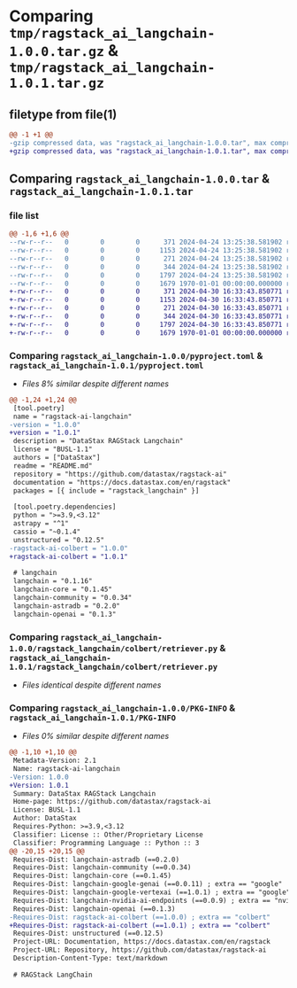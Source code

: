 # Comparing `tmp/ragstack_ai_langchain-1.0.0.tar.gz` & `tmp/ragstack_ai_langchain-1.0.1.tar.gz`

## filetype from file(1)

```diff
@@ -1 +1 @@
-gzip compressed data, was "ragstack_ai_langchain-1.0.0.tar", max compression
+gzip compressed data, was "ragstack_ai_langchain-1.0.1.tar", max compression
```

## Comparing `ragstack_ai_langchain-1.0.0.tar` & `ragstack_ai_langchain-1.0.1.tar`

### file list

```diff
@@ -1,6 +1,6 @@
--rw-r--r--   0        0        0      371 2024-04-24 13:25:38.581902 ragstack_ai_langchain-1.0.0/README.md
--rw-r--r--   0        0        0     1153 2024-04-24 13:25:38.581902 ragstack_ai_langchain-1.0.0/pyproject.toml
--rw-r--r--   0        0        0      271 2024-04-24 13:25:38.581902 ragstack_ai_langchain-1.0.0/ragstack_langchain/__init__.py
--rw-r--r--   0        0        0      344 2024-04-24 13:25:38.581902 ragstack_ai_langchain-1.0.0/ragstack_langchain/colbert/__init__.py
--rw-r--r--   0        0        0     1797 2024-04-24 13:25:38.581902 ragstack_ai_langchain-1.0.0/ragstack_langchain/colbert/retriever.py
--rw-r--r--   0        0        0     1679 1970-01-01 00:00:00.000000 ragstack_ai_langchain-1.0.0/PKG-INFO
+-rw-r--r--   0        0        0      371 2024-04-30 16:33:43.850771 ragstack_ai_langchain-1.0.1/README.md
+-rw-r--r--   0        0        0     1153 2024-04-30 16:33:43.850771 ragstack_ai_langchain-1.0.1/pyproject.toml
+-rw-r--r--   0        0        0      271 2024-04-30 16:33:43.850771 ragstack_ai_langchain-1.0.1/ragstack_langchain/__init__.py
+-rw-r--r--   0        0        0      344 2024-04-30 16:33:43.850771 ragstack_ai_langchain-1.0.1/ragstack_langchain/colbert/__init__.py
+-rw-r--r--   0        0        0     1797 2024-04-30 16:33:43.850771 ragstack_ai_langchain-1.0.1/ragstack_langchain/colbert/retriever.py
+-rw-r--r--   0        0        0     1679 1970-01-01 00:00:00.000000 ragstack_ai_langchain-1.0.1/PKG-INFO
```

### Comparing `ragstack_ai_langchain-1.0.0/pyproject.toml` & `ragstack_ai_langchain-1.0.1/pyproject.toml`

 * *Files 8% similar despite different names*

```diff
@@ -1,24 +1,24 @@
 [tool.poetry]
 name = "ragstack-ai-langchain"
-version = "1.0.0"
+version = "1.0.1"
 description = "DataStax RAGStack Langchain"
 license = "BUSL-1.1"
 authors = ["DataStax"]
 readme = "README.md"
 repository = "https://github.com/datastax/ragstack-ai"
 documentation = "https://docs.datastax.com/en/ragstack"
 packages = [{ include = "ragstack_langchain" }]
 
 [tool.poetry.dependencies]
 python = ">=3.9,<3.12"
 astrapy = "^1"
 cassio = "~0.1.4"
 unstructured = "0.12.5"
-ragstack-ai-colbert = "1.0.0"
+ragstack-ai-colbert = "1.0.1"
 
 # langchain
 langchain = "0.1.16"
 langchain-core = "0.1.45"
 langchain-community = "0.0.34"
 langchain-astradb = "0.2.0"
 langchain-openai = "0.1.3"
```

### Comparing `ragstack_ai_langchain-1.0.0/ragstack_langchain/colbert/retriever.py` & `ragstack_ai_langchain-1.0.1/ragstack_langchain/colbert/retriever.py`

 * *Files identical despite different names*

### Comparing `ragstack_ai_langchain-1.0.0/PKG-INFO` & `ragstack_ai_langchain-1.0.1/PKG-INFO`

 * *Files 0% similar despite different names*

```diff
@@ -1,10 +1,10 @@
 Metadata-Version: 2.1
 Name: ragstack-ai-langchain
-Version: 1.0.0
+Version: 1.0.1
 Summary: DataStax RAGStack Langchain
 Home-page: https://github.com/datastax/ragstack-ai
 License: BUSL-1.1
 Author: DataStax
 Requires-Python: >=3.9,<3.12
 Classifier: License :: Other/Proprietary License
 Classifier: Programming Language :: Python :: 3
@@ -20,15 +20,15 @@
 Requires-Dist: langchain-astradb (==0.2.0)
 Requires-Dist: langchain-community (==0.0.34)
 Requires-Dist: langchain-core (==0.1.45)
 Requires-Dist: langchain-google-genai (==0.0.11) ; extra == "google"
 Requires-Dist: langchain-google-vertexai (==1.0.1) ; extra == "google"
 Requires-Dist: langchain-nvidia-ai-endpoints (==0.0.9) ; extra == "nvidia"
 Requires-Dist: langchain-openai (==0.1.3)
-Requires-Dist: ragstack-ai-colbert (==1.0.0) ; extra == "colbert"
+Requires-Dist: ragstack-ai-colbert (==1.0.1) ; extra == "colbert"
 Requires-Dist: unstructured (==0.12.5)
 Project-URL: Documentation, https://docs.datastax.com/en/ragstack
 Project-URL: Repository, https://github.com/datastax/ragstack-ai
 Description-Content-Type: text/markdown
 
 # RAGStack LangChain
```

